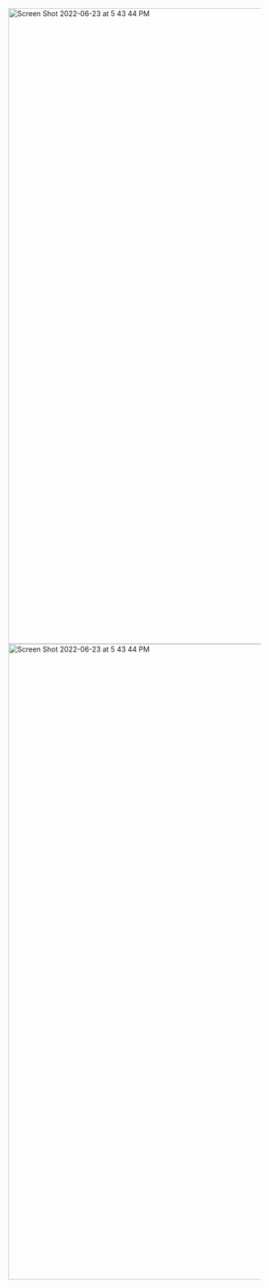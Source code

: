 <img width="1269" alt="Screen Shot 2022-06-23 at 5 43 44 PM" src="https://user-images.githubusercontent.com/34309823/175424233-bd3867e6-b84a-4d73-a92c-d7b9c16930cc.png">

<img width="1269" alt="Screen Shot 2022-06-23 at 5 43 44 PM" src="https://user-images.githubusercontent.com/34309823/175424254-0a2de017-7057-41c1-b868-a48aeab46a4f.png">
